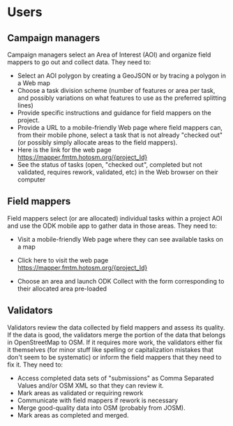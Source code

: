 # Users

## Campaign managers

Campaign managers select an Area of Interest (AOI) and organize
field mappers to go out and collect data. They need to:

- Select an AOI polygon by creating a GeoJSON or by tracing a polygon in a Web map
- Choose a task division scheme (number of features or area per task,
  and possibly variations on what features to use as the preferred splitting lines)
- Provide specific instructions and guidance for field mappers on the project.
- Provide a URL to a mobile-friendly Web page where field mappers can,
  from their mobile phone, select a task that is not already "checked out"
  (or possibly simply allocate areas to the field mappers).
-  Here is the link for the web page https://mapper.fmtm.hotosm.org/{project_Id}
- See the status of tasks (open, "checked out", completed but not validated,
  requires rework, validated, etc) in the Web browser on their computer

## Field mappers

Field mappers select (or are allocated) individual tasks within a project
AOI and use the ODK mobile app to gather data in those areas. They need to:

- Visit a mobile-friendly Web page where they can see available tasks on a map

- Click here to visit the web page https://mapper.fmtm.hotosm.org/{project_Id}
- Choose an area and launch ODK Collect
  with the form corresponding to their allocated area pre-loaded

## Validators

Validators review the data collected by field mappers and assess its quality.
If the data is good, the validators merge the portion of the data that belongs
in OpenStreetMap to OSM.
If it requires more work, the validators either fix it themselves
(for minor stuff like spelling or capitalization mistakes that don't seem to be systematic)
or inform the field mappers that they need to fix it. They need to:

- Access completed data sets of "submissions" as Comma Separated Values
  and/or OSM XML so that they can review it.
- Mark areas as validated or requiring rework
- Communicate with field mappers if rework is necessary
- Merge good-quality data into OSM (probably from JOSM).
- Mark areas as completed and merged.

